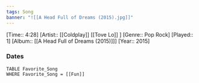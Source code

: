 ```yaml
---
tags: Song  
banner: "![[A Head Full of Dreams (2015).jpg]]"
---
```

[Time:: 4:28]
[Artist:: [[Coldplay]] [[Tove Lo]] ]
[Genre:: Pop Rock]
[Played:: 1]
[Album:: [[A Head Full of Dreams (2015)]]]
[Year:: 2015]
### Dates
````dataview
TABLE Favorite_Song
WHERE Favorite_Song = [[Fun]]
````